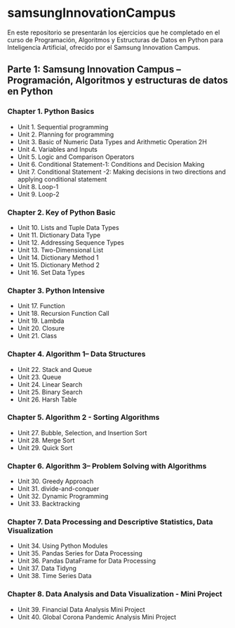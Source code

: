 # samsungInnovationCampus
En este repositorio se presentarán los ejercicios que he completado en el curso de Programación, Algoritmos y Estructuras de Datos en Python para Inteligencia Artificial, ofrecido por el Samsung Innovation Campus.

## Parte 1: Samsung Innovation Campus – Programación, Algoritmos y estructuras de datos en Python

### Chapter 1. Python Basics 
- Unit 1. Sequential programming 
- Unit 2. Planning for programming 
- Unit 3. Basic of Numeric Data Types and Arithmetic Operation 2H
- Unit 4. Variables and Inputs 
- Unit 5. Logic and Comparison Operators 
- Unit 6. Conditional Statement-1: Conditions and Decision Making 
- Unit 7. Conditional Statement -2: Making decisions in two directions and applying conditional statement
- Unit 8. Loop-1 
- Unit 9. Loop-2 

### Chapter 2. Key of Python Basic 
- Unit 10. Lists and Tuple Data Types 
- Unit 11. Dictionary Data Type 
- Unit 12. Addressing Sequence Types 
- Unit 13. Two-Dimensional List 
- Unit 14. Dictionary Method 1 
- Unit 15. Dictionary Method 2 
- Unit 16. Set Data Types 

### Chapter 3. Python Intensive 
- Unit 17. Function 
- Unit 18. Recursion Function Call 
- Unit 19. Lambda 
- Unit 20. Closure 
- Unit 21. Class 

### Chapter 4. Algorithm 1– Data Structures 
- Unit 22. Stack and Queue 
- Unit 23. Queue 
- Unit 24. Linear Search 
- Unit 25. Binary Search 
- Unit 26. Harsh Table 

### Chapter 5. Algorithm 2 - Sorting Algorithms 
- Unit 27. Bubble, Selection, and Insertion Sort 
- Unit 28. Merge Sort 
- Unit 29. Quick Sort 

### Chapter 6. Algorithm 3– Problem Solving with Algorithms 
- Unit 30. Greedy Approach 
- Unit 31. divide-and-conquer 
- Unit 32. Dynamic Programming 
- Unit 33. Backtracking 

### Chapter 7. Data Processing and Descriptive Statistics, Data Visualization 
- Unit 34. Using Python Modules 
- Unit 35. Pandas Series for Data Processing 
- Unit 36. Pandas DataFrame for Data Processing 
- Unit 37. Data Tidyng 
- Unit 38. Time Series Data 

### Chapter 8. Data Analysis and Data Visualization - Mini Project 
- Unit 39. Financial Data Analysis Mini Project 
- Unit 40. Global Corona Pandemic Analysis Mini Project 
